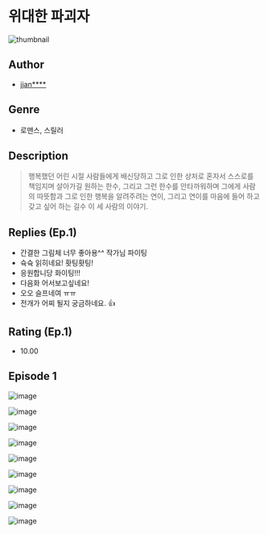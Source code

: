# 위대한 파괴자
![thumbnail](https://image-comic.pstatic.net/user_contents_data/challenge_comic/2023/05/25/116181/upload_7090413178935730485_480x623.jpeg)

## Author
- [jjan****](https://comic.naver.com/artistTitle?id=116181)

## Genre
- 로맨스, 스릴러

## Description
> 행복했던 어린 시절 사람들에게 배신당하고 그로 인한 상처로 혼자서 스스로를 책임지며 살아가길 원하는 한수, 그리고 그런 한수를 안타까워하며 그에게 사람의 따뜻함과 그로 인한 행복을 알려주려는 연이, 그리고 연이를 마음에 들어 하고 갖고 싶어 하는 길수 이 세 사람의 이야기.

## Replies (Ep.1)
- 간결한 그림체 너무 좋아용^^ 작가님 파이팅
- 슉슉 읽히네요! 홧팅홧팅!
- 응원합니당 화이팅!!!
- 다음화 어서보고싶네요!
- 오오 슬프네여 ㅠㅠ
- 전개가 어찌 될지 궁금하네요. 👍

## Rating (Ep.1)
- 10.00

## Episode 1
![image](https://image-comic.pstatic.net/user_contents_data/challenge_comic/2023/05/25/116181/upload_7089340026210104164.jpeg)

![image](https://image-comic.pstatic.net/user_contents_data/challenge_comic/2023/05/25/116181/upload_3472331809628435044.jpeg)

![image](https://image-comic.pstatic.net/user_contents_data/challenge_comic/2023/05/25/116181/upload_3474635294977831012.jpeg)

![image](https://image-comic.pstatic.net/user_contents_data/challenge_comic/2023/05/25/116181/upload_7075489700834850660.jpeg)

![image](https://image-comic.pstatic.net/user_contents_data/challenge_comic/2023/05/25/116181/upload_7089903010542925366.jpeg)

![image](https://image-comic.pstatic.net/user_contents_data/challenge_comic/2023/05/25/116181/upload_7291720560220976178.jpeg)

![image](https://image-comic.pstatic.net/user_contents_data/challenge_comic/2023/05/25/116181/upload_4135820908675228770.jpeg)

![image](https://image-comic.pstatic.net/user_contents_data/challenge_comic/2023/05/25/116181/upload_3905239036091392817.jpeg)

![image](https://image-comic.pstatic.net/user_contents_data/challenge_comic/2023/05/25/116181/upload_3761741786455028833.jpeg)
